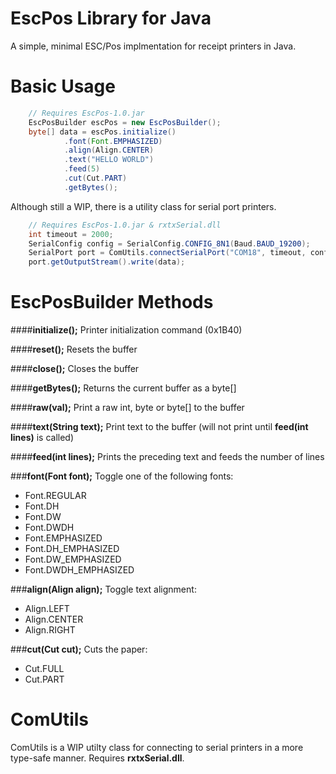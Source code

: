 EscPos Library for Java
=======================
A simple, minimal ESC/Pos implmentation for receipt printers in Java. 

Basic Usage
===========
```java
    // Requires EscPos-1.0.jar
    EscPosBuilder escPos = new EscPosBuilder();
    byte[] data = escPos.initialize()
            .font(Font.EMPHASIZED)
            .align(Align.CENTER)
            .text("HELLO WORLD")
            .feed(5)
            .cut(Cut.PART)
            .getBytes();
```
Although still a WIP, there is a utility class for serial port printers.
```java
    // Requires EscPos-1.0.jar & rxtxSerial.dll
    int timeout = 2000;
    SerialConfig config = SerialConfig.CONFIG_8N1(Baud.BAUD_19200);
    SerialPort port = ComUtils.connectSerialPort("COM18", timeout, config);
    port.getOutputStream().write(data);
```

EscPosBuilder Methods
===================

####**initialize();**
Printer initialization command (0x1B40)

####**reset();**
Resets the buffer

####**close();**
Closes the buffer

####**getBytes();**
Returns the current buffer as a byte[] 

####**raw(val);**
Print a raw int, byte or byte[] to the buffer

####**text(String text);**
Print text to the buffer (will not print until **feed(int lines)** is called)

####**feed(int lines);**
Prints the preceding text and feeds the number of lines

###**font(Font font);**
Toggle one of the following fonts:

 - Font.REGULAR
 - Font.DH
 - Font.DW
 - Font.DWDH
 - Font.EMPHASIZED
 - Font.DH_EMPHASIZED
 - Font.DW_EMPHASIZED
 - Font.DWDH_EMPHASIZED

###**align(Align align);**
Toggle text alignment:

 - Align.LEFT
 - Align.CENTER
 - Align.RIGHT

###**cut(Cut cut);**
Cuts the paper:

 - Cut.FULL
 - Cut.PART

ComUtils
=======
ComUtils is a WIP utilty class for connecting to serial printers in a more type-safe manner. Requires **rxtxSerial.dll**.
